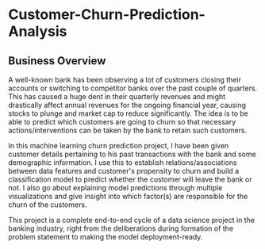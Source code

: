 # Customer-Churn-Prediction-Analysis
## Business Overview
A well-known bank has been observing a lot of customers closing their accounts or switching to competitor banks over the past couple of quarters. This has caused a huge dent in their quarterly revenues and might drastically affect annual revenues for the ongoing financial year, causing stocks to plunge and market cap to reduce significantly. The idea is to be able to predict which customers are going to churn so that necessary actions/interventions can be taken by the bank to retain such customers.

In this machine learning churn prediction project, I have been given customer details pertaining to his past transactions with the bank and some demographic information. I use this to establish relations/associations between data features and customer's propensity to churn and build a classification model to predict whether the customer will leave the bank or not. I also go about explaining model predictions through multiple visualizations and give insight into which factor(s) are responsible for the churn of the customers.

This project is a complete end-to-end cycle of a data science project in the banking industry, right from the deliberations during formation of the problem statement to making the model deployment-ready.

